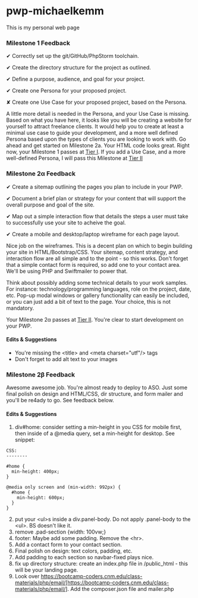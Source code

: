 # pwp-michaelkemm
This is my personal web page

### Milestone 1 Feedback

&#10004; Correctly set up the git/GitHub/PhpStorm toolchain.

&#10004; Create the directory structure for the project as outlined.

&#10004; Define a purpose, audience, and goal for your project.

&#10004; Create one Persona for your proposed project.

&#10008; Create one Use Case for your proposed project, based on the Persona.

A little more detail is needed in the Persona, and your Use Case is missing. Based on what you have here, it looks like you will be creating a website for yourself to attract freelance clients. It would help you to create at least a minimal use case to guide your development, and a more well defined Persona based upon the types of clients you are looking to work with. Go ahead and get started on Milestone 2a. Your HTML code looks great. Right now, your Milestone 1 passes at [Tier I](https://bootcamp-coders.cnm.edu/projects/personal/rubric/). If you add a Use Case, and a more well-defined Persona, I will pass this Milestone at [Tier II](https://bootcamp-coders.cnm.edu/projects/personal/rubric/)

### Milestone 2&alpha; Feedback

&#10004; Create a sitemap outlining the pages you plan to include in your PWP.

&#10004; Document a brief plan or strategy for your content that will support the overall purpose and goal of the site.

&#10004; Map out a simple interaction flow that details the steps a user must take to successfully use your site to acheive the goal.

&#10004; Create a mobile and desktop/laptop wireframe for each page layout.

Nice job on the wireframes. This is a decent plan on which to begin building your site in HTML/Bootstrap/CSS. Your sitemap, content strategy, and interaction flow are all simple and to the point - so this works. Don't forget that a simple contact form is required, so add one to your contact area. We'll be using PHP and Swiftmailer to power that.

Think about possibly adding some technical details to your work samples. For instance: technology/programming languages, role on the project, date, etc. Pop-up modal windows or gallery functionality can easily be included, or you can just add a bit of text to the page. Your choice, this is not mandatory.

Your Milestone 2&alpha; passes at [Tier II](https://bootcamp-coders.cnm.edu/projects/personal/rubric/). You're clear to start development on your PWP.

#### Edits &amp; Suggestions
- You're missing the &lt;title&gt; and &lt;meta charset="utf"/&gt; tags
- Don't forget to add alt text to your images

### Milestone 2&beta; Feedback
Awesome awesome job. You're almost ready to deploy to ASO. Just some final polish on design and HTML/CSS, dir structure, and form mailer and you'll be re4ady to go. See feedback below.

#### Edits &amp; Suggestions
1. div#home: consider setting a min-height in you CSS for mobile first, then inside of a @media query, set a min-height for desktop. See snippet:
```
CSS:
--------

#home {
  min-height: 400px;
}

@media only screen and (min-width: 992px) {
  #home {
    min-height: 600px;
  }
}
```
2. put your &lt;ul&gt;s inside a div.panel-body. Do not apply .panel-body to the &lt;ul&gt;. BS doesn't like it.
3. remove .pad-section {width: 100vw;}
4. footer: Maybe add some padding. Remove the &lt;hr&gt;.
5. Add a contact form to your contact section.
6. Final polish on design: text colors, padding, etc.
7. Add padding to each section so navbar-fixed plays nice.
8. fix up directory structure: create an index.php file in /public_html - this will be your landing page.
9. Look over https://bootcamp-coders.cnm.edu/class-materials/php/email/[https://bootcamp-coders.cnm.edu/class-materials/php/email/]. Add the composer.json file and mailer.php

